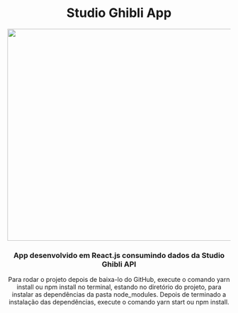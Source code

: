<h1 align="center">Studio Ghibli App</h1>

<img src="/photos/ghibli.gif" height="480" width="800">

<h3 align="center">
    <p>App desenvolvido em React.js consumindo dados da Studio Ghibli API</p>
</h3>

<p align="center">Para rodar o projeto depois de baixa-lo do GitHub, execute o comando yarn install ou npm install no terminal, estando no diretório do projeto, para instalar as dependências da pasta node_modules.
Depois de terminado a instalação das dependências, execute o comando yarn start ou npm install.</p>

